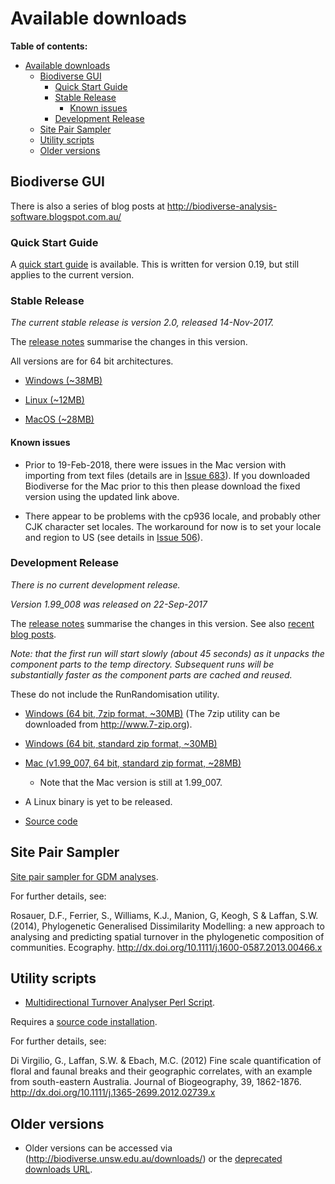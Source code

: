 # Available downloads #

**Table of contents:**
* [Available downloads](#available-downloads)
  * [Biodiverse GUI](#biodiverse-gui)
    * [Quick Start Guide](#quick-start-guide)
    * [Stable Release](#stable-release)
      * [Known issues](#known-issues)
    * [Development Release](#development-release)
  * [Site Pair Sampler](#site-pair-sampler)
  * [Utility scripts](#utility-scripts)
  * [Older versions](#older-versions)


## Biodiverse GUI ##


There is also a series of blog posts at http://biodiverse-analysis-software.blogspot.com.au/

### Quick Start Guide ###

A [quick start guide](http://biodiverse.unsw.edu.au/downloads/Biodiverse_Quick_Start_Guide_0.19.pdf) is available.  This is written for version 0.19, but still applies to the current version.


### Stable Release ###

_The current stable release is version 2.0, released 14-Nov-2017._

The [release notes](http://purl.org/biodiverse/wiki/ReleaseNotes#version-20) summarise the changes in this version.

All versions are for 64 bit architectures.

* [Windows (~38MB)](http://biodiverse.unsw.edu.au/downloads/biodiverse_2.0_win.zip)

* [Linux (~12MB)](http://biodiverse.unsw.edu.au/downloads/biodiverse_2.0_linux.zip)

* [MacOS (~28MB)](http://biodiverse.unsw.edu.au/downloads/biodiverse_2.0_mac_mk2.zip)


#### Known issues ####

  * Prior to 19-Feb-2018, there were issues in the Mac version with importing from text files (details are in [Issue 683](https://github.com/shawnlaffan/biodiverse/issues/683)).  If you downloaded Biodiverse for the Mac prior to this then please download the fixed version using the updated link above.

  * There appear to be problems with the cp936 locale, and probably other CJK character set locales.  The workaround for now is to set your locale and region to US (see details in [Issue 506](/shawnlaffan/biodiverse/issues/506)).

### Development Release ###

*There is no current development release.*

_Version 1.99_008 was released on 22-Sep-2017_

The [release notes](http://purl.org/biodiverse/wiki/ReleaseNotes#version-199_008) summarise the changes in this version.  See also [recent blog posts](http://biodiverse-analysis-software.blogspot.com.au/).

*Note: that the first run will start slowly (about 45 seconds) as it unpacks the component parts to the temp directory.  Subsequent runs will be substantially faster as the component parts are cached and reused.*

  These do not include the RunRandomisation utility.

* [Windows (64 bit, 7zip format, ~30MB)](http://biodiverse.unsw.edu.au/downloads/biodiverse_1.99_008_win.7z)  (The 7zip utility can be downloaded from http://www.7-zip.org).

* [Windows (64 bit, standard zip format, ~30MB)](http://biodiverse.unsw.edu.au/downloads/biodiverse_1.99_008_win.zip)

* [Mac (v1.99_007, 64 bit, standard zip format, ~28MB)](http://biodiverse.unsw.edu.au/downloads/biodiverse_1.99_007_mac.zip)
    * Note that the Mac version is still at 1.99_007.

* A Linux binary is yet to be released.

* [Source code](https://github.com/shawnlaffan/biodiverse/tree/r1.99_008)



## Site Pair Sampler ##

[Site pair sampler for GDM analyses](http://biodiverse.unsw.edu.au/downloads/site_pair_sample_64bit.7z).

For further details, see:

Rosauer, D.F., Ferrier, S., Williams, K.J., Manion, G, Keogh, S & Laffan, S.W. (2014), Phylogenetic Generalised Dissimilarity Modelling: a new approach to analysing and predicting spatial turnover in the phylogenetic composition of communities. Ecography.  http://dx.doi.org/10.1111/j.1600-0587.2013.00466.x


## Utility scripts ##

* [Multidirectional Turnover Analyser Perl Script](http://biodiverse.unsw.edu.au/downloads/multidirectional_turnover_analyser.pl).

Requires a [source code installation](Installation).

For further details, see:

Di Virgilio, G., Laffan, S.W. & Ebach, M.C. (2012) Fine scale quantification of floral and faunal breaks and their geographic correlates, with an example from south-eastern Australia. Journal of Biogeography, 39, 1862-1876.  http://dx.doi.org/10.1111/j.1365-2699.2012.02739.x

## Older versions ##

* Older versions can be accessed via (http://biodiverse.unsw.edu.au/downloads/) or the [deprecated downloads URL](http://biodiverse.unsw.edu.au/downloads/deprecated/).

